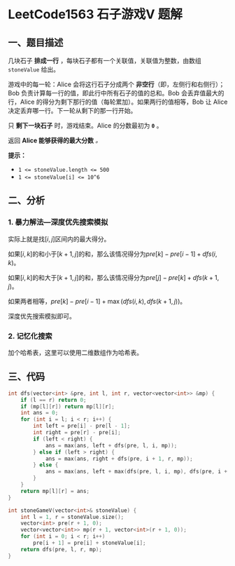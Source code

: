 # LeetCode1563 石子游戏V 题解

## 一、题目描述

几块石子 **排成一行** ，每块石子都有一个关联值，关联值为整数，由数组 `stoneValue` 给出。

游戏中的每一轮：Alice 会将这行石子分成两个 **非空行**（即，左侧行和右侧行）；Bob 负责计算每一行的值，即此行中所有石子的值的总和。Bob 会丢弃值最大的行，Alice 的得分为剩下那行的值（每轮累加）。如果两行的值相等，Bob 让 Alice 决定丢弃哪一行。下一轮从剩下的那一行开始。

只 **剩下一块石子** 时，游戏结束。Alice 的分数最初为 **`0`** 。

返回 **Alice 能够获得的最大分数** *。*

**提示：**

- `1 <= stoneValue.length <= 500`
- `1 <= stoneValue[i] <= 10^6`



## 二、分析

### 1. 暴力解法—深度优先搜索模拟

实际上就是找$[i,j]$区间内的最大得分。

如果$[i,k]$的和小于$[k+1,j]$的和，那么该情况得分为$pre[k]-pre[i-1]+dfs(i,k)$。

如果$[i,k]$的和大于$[k+1,j]$的和，那么该情况得分为$pre[j]-pre[k]+dfs(k+1,j)$。

如果两者相等，$pre[k]-pre[i-1]+\max(dfs(i,k),dfs(k+1,j))$。

深度优先搜索模拟即可。



### 2. 记忆化搜索

加个哈希表，这里可以使用二维数组作为哈希表。



## 三、代码

```c++
int dfs(vector<int> &pre, int l, int r, vector<vector<int>> &mp) {
    if (l == r) return 0;
    if (mp[l][r]) return mp[l][r];
    int ans = 0;
    for (int i = l; i < r; i++) {
        int left = pre[i] - pre[l - 1];
        int right = pre[r] - pre[i];
        if (left < right) {
            ans = max(ans, left + dfs(pre, l, i, mp));
        } else if (left > right) {
            ans = max(ans, right + dfs(pre, i + 1, r, mp));
        } else {
            ans = max(ans, left + max(dfs(pre, l, i, mp), dfs(pre, i + 1, r, mp)));
        }
    }
    return mp[l][r] = ans;
}

int stoneGameV(vector<int>& stoneValue) {
    int l = 1, r = stoneValue.size();
    vector<int> pre(r + 1, 0);
    vector<vector<int>> mp(r + 1, vector<int>(r + 1, 0));
    for (int i = 0; i < r; i++) 
        pre[i + 1] = pre[i] + stoneValue[i];
    return dfs(pre, l, r, mp);
}
```

